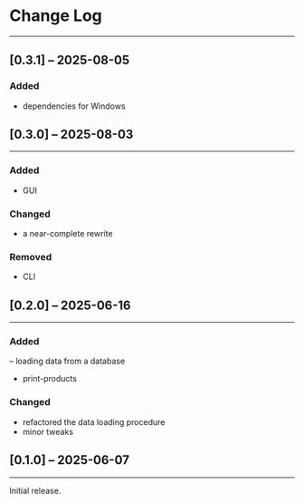 # Change Log
------------


## [0.3.1] – 2025-08-05
### Added
- dependencies for Windows


## [0.3.0] – 2025-08-03
-----------------------
### Added
- GUI

### Changed
- a near-complete rewrite

### Removed
- CLI


## [0.2.0] – 2025-06-16
-----------------------
### Added
– loading data from a database
- print-products

### Changed
- refactored the data loading procedure
- minor tweaks


## [0.1.0] – 2025-06-07
-----------------------
Initial release.
